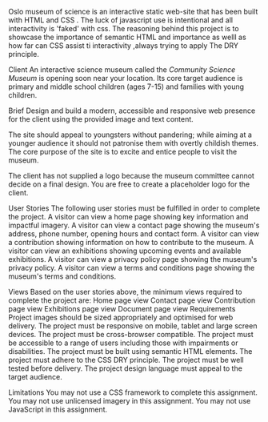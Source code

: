 
Oslo museum of science is an interactive static web-site that has been built with HTML and CSS .
The luck of javascript use is intentional and all interactivity is 'faked'  with css.
The reasoning behind this project is to showcase the importance of semantic HTML and importance as welll as how far can  CSS assist ti interactivity ,always trying to apply The DRY principle.

Client
An interactive science museum called the *Community Science Museum* is opening soon near your location. Its core target audience is primary and middle school children (ages 7-15) and families with young children.

Brief
Design and build a modern, accessible and responsive web presence for the client using the provided image and text content.

The site should appeal to youngsters without pandering; while aiming at a younger audience it should not patronise them with overtly childish themes. The core purpose of the site is to excite and entice people to visit the museum.

The client has not supplied a logo because the museum committee cannot decide on a final design. You are free to create a placeholder logo for the client.

User Stories
The following user stories must be fulfilled in order to complete the project.
A visitor can view a home page showing key information and impactful imagery.
A visitor can view a contact page showing the museum's address, phone number, opening hours and contact form.
A visitor can view a contribution showing information on how to contribute to the museum.
A visitor can view an exhibitions showing upcoming events and available exhibitions.
A visitor can view a privacy policy page showing the museum's privacy policy.
A visitor can view a terms and conditions page showing the museum's terms and conditions.


Views
Based on the user stories above, the minimum views required to complete the project are:
Home page view
Contact page view
Contribution page view
Exhibitions page view
Document page view
Requirements
Project images should be sized appropriately and optimised for web delivery.
The project must be responsive on mobile, tablet and large screen devices.
The project must be cross-browser compatible.
The project must be accessible to a range of users including those with impairments or disabilities.
The project must be built using semantic HTML elements.
The project must adhere to the CSS DRY principle.
The project must be well tested before delivery.
The project design language must appeal to the target audience.

Limitations
You may not use a CSS framework to complete this assignment.
You may not use unlicensed imagery in this assignment.
You may not use JavaScript in this assignment.
